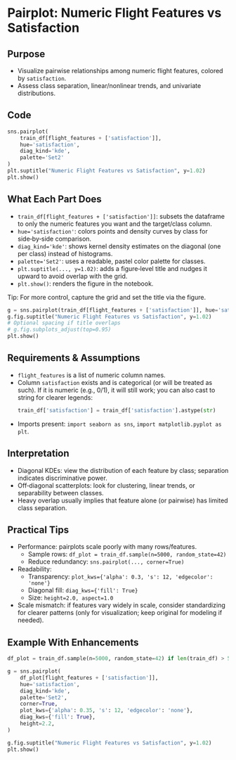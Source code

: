 # Pairplot: Numeric Flight Features vs Satisfaction

## Purpose
- Visualize pairwise relationships among numeric flight features, colored by `satisfaction`.
- Assess class separation, linear/nonlinear trends, and univariate distributions.

## Code
```python
sns.pairplot(
    train_df[flight_features + ['satisfaction']],
    hue='satisfaction',
    diag_kind='kde',
    palette='Set2'
)
plt.suptitle("Numeric Flight Features vs Satisfaction", y=1.02)
plt.show()
```

## What Each Part Does
- `train_df[flight_features + ['satisfaction']]`: subsets the dataframe to only the numeric features you want and the target/class column.
- `hue='satisfaction'`: colors points and density curves by class for side‑by‑side comparison.
- `diag_kind='kde'`: shows kernel density estimates on the diagonal (one per class) instead of histograms.
- `palette='Set2'`: uses a readable, pastel color palette for classes.
- `plt.suptitle(..., y=1.02)`: adds a figure‑level title and nudges it upward to avoid overlap with the grid.
- `plt.show()`: renders the figure in the notebook.

Tip: For more control, capture the grid and set the title via the figure.
```python
g = sns.pairplot(train_df[flight_features + ['satisfaction']], hue='satisfaction', diag_kind='kde', palette='Set2')
g.fig.suptitle("Numeric Flight Features vs Satisfaction", y=1.02)
# Optional spacing if title overlaps
# g.fig.subplots_adjust(top=0.95)
plt.show()
```

## Requirements & Assumptions
- `flight_features` is a list of numeric column names.
- Column `satisfaction` exists and is categorical (or will be treated as such). If it is numeric (e.g., 0/1), it will still work; you can also cast to string for clearer legends:
  ```python
  train_df['satisfaction'] = train_df['satisfaction'].astype(str)
  ```
- Imports present: `import seaborn as sns`, `import matplotlib.pyplot as plt`.

## Interpretation
- Diagonal KDEs: view the distribution of each feature by class; separation indicates discriminative power.
- Off‑diagonal scatterplots: look for clustering, linear trends, or separability between classes.
- Heavy overlap usually implies that feature alone (or pairwise) has limited class separation.

## Practical Tips
- Performance: pairplots scale poorly with many rows/features.
  - Sample rows: `df_plot = train_df.sample(n=5000, random_state=42)`
  - Reduce redundancy: `sns.pairplot(..., corner=True)`
- Readability:
  - Transparency: `plot_kws={'alpha': 0.3, 's': 12, 'edgecolor': 'none'}`
  - Diagonal fill: `diag_kws={'fill': True}`
  - Size: `height=2.0, aspect=1.0`
- Scale mismatch: if features vary widely in scale, consider standardizing for clearer patterns (only for visualization; keep original for modeling if needed).

## Example With Enhancements
```python
df_plot = train_df.sample(n=5000, random_state=42) if len(train_df) > 5000 else train_df

g = sns.pairplot(
    df_plot[flight_features + ['satisfaction']],
    hue='satisfaction',
    diag_kind='kde',
    palette='Set2',
    corner=True,
    plot_kws={'alpha': 0.35, 's': 12, 'edgecolor': 'none'},
    diag_kws={'fill': True},
    height=2.2,
)

g.fig.suptitle("Numeric Flight Features vs Satisfaction", y=1.02)
plt.show()
```
